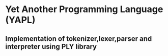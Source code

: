 # Yet Another Programming Language (YAPL)

## Implementation of tokenizer,lexer,parser and interpreter using PLY library


